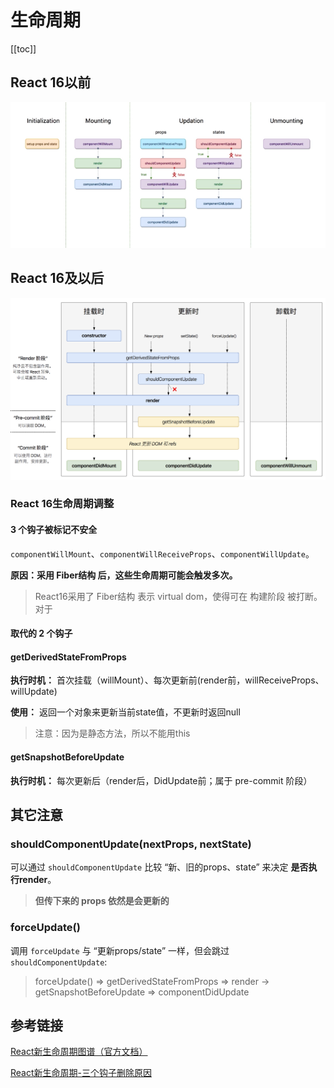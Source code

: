 # 生命周期

[[toc]]

## React 16以前
![alt](./img/img-1.png)

## React 16及以后
![alt](./img/img-2.png)


### React 16生命周期调整
#### 3 个钩子被标记不安全
`componentWillMount`、`componentWillReceiveProps`、`componentWillUpdate`。

**原因：采用 Fiber结构 后，这些生命周期可能会触发多次。**

> React16采用了 Fiber结构 表示 virtual dom，使得可在 构建阶段 被打断。对于
#### 取代的 2 个钩子
#### getDerivedStateFromProps
**执行时机：** 首次挂载（willMount）、每次更新前(render前，willReceiveProps、willUpdate)

**使用：** 返回一个对象来更新当前state值，不更新时返回null

> 注意：因为是静态方法，所以不能用this

#### getSnapshotBeforeUpdate
**执行时机：** 每次更新后（render后，DidUpdate前；属于 pre-commit 阶段）

## 其它注意
### shouldComponentUpdate(nextProps, nextState)
可以通过 `shouldComponentUpdate` 比较 “新、旧的props、state” 来决定 **是否执行render**。
> **但传下来的 props 依然是会更新的**

### forceUpdate()
调用 `forceUpdate` 与 “更新props/state” 一样，但会跳过 `shouldComponentUpdate`:
 > forceUpdate() => getDerivedStateFromProps => render -> getSnapshotBeforeUpdate => componentDidUpdate



## 参考链接
[React新生命周期图谱（官方文档）](http://projects.wojtekmaj.pl/react-lifecycle-methods-diagram/)

[React新生命周期-三个钩子删除原因](https://blog.csdn.net/zhangwx6/article/details/81667631)